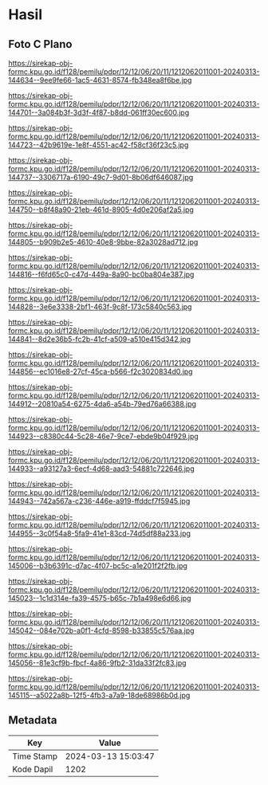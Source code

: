 # Hasil

## Foto C Plano

https://sirekap-obj-formc.kpu.go.id/f128/pemilu/pdpr/12/12/06/20/11/1212062011001-20240313-144634--9ee9fe66-1ac5-4631-8574-fb348ea8f6be.jpg

https://sirekap-obj-formc.kpu.go.id/f128/pemilu/pdpr/12/12/06/20/11/1212062011001-20240313-144701--3a084b3f-3d3f-4f87-b8dd-061ff30ec600.jpg

https://sirekap-obj-formc.kpu.go.id/f128/pemilu/pdpr/12/12/06/20/11/1212062011001-20240313-144723--42b9619e-1e8f-4551-ac42-f58cf36f23c5.jpg

https://sirekap-obj-formc.kpu.go.id/f128/pemilu/pdpr/12/12/06/20/11/1212062011001-20240313-144737--3306717a-6190-49c7-9d01-8b06df646087.jpg

https://sirekap-obj-formc.kpu.go.id/f128/pemilu/pdpr/12/12/06/20/11/1212062011001-20240313-144750--b8f48a90-21eb-461d-8905-4d0e206af2a5.jpg

https://sirekap-obj-formc.kpu.go.id/f128/pemilu/pdpr/12/12/06/20/11/1212062011001-20240313-144805--b909b2e5-4610-40e8-9bbe-82a3028ad712.jpg

https://sirekap-obj-formc.kpu.go.id/f128/pemilu/pdpr/12/12/06/20/11/1212062011001-20240313-144816--f6fd65c0-c47d-449a-8a90-bc0ba804e387.jpg

https://sirekap-obj-formc.kpu.go.id/f128/pemilu/pdpr/12/12/06/20/11/1212062011001-20240313-144828--3e6e3338-2bf1-463f-9c8f-173c5840c563.jpg

https://sirekap-obj-formc.kpu.go.id/f128/pemilu/pdpr/12/12/06/20/11/1212062011001-20240313-144841--8d2e36b5-fc2b-41cf-a509-a510e415d342.jpg

https://sirekap-obj-formc.kpu.go.id/f128/pemilu/pdpr/12/12/06/20/11/1212062011001-20240313-144856--ec1016e8-27cf-45ca-b566-f2c3020834d0.jpg

https://sirekap-obj-formc.kpu.go.id/f128/pemilu/pdpr/12/12/06/20/11/1212062011001-20240313-144912--20810a54-6275-4da6-a54b-79ed76a66388.jpg

https://sirekap-obj-formc.kpu.go.id/f128/pemilu/pdpr/12/12/06/20/11/1212062011001-20240313-144923--c8380c44-5c28-46e7-9ce7-ebde9b04f929.jpg

https://sirekap-obj-formc.kpu.go.id/f128/pemilu/pdpr/12/12/06/20/11/1212062011001-20240313-144933--a93127a3-6ecf-4d68-aad3-54881c722646.jpg

https://sirekap-obj-formc.kpu.go.id/f128/pemilu/pdpr/12/12/06/20/11/1212062011001-20240313-144943--742a567a-c236-446e-a919-ffddcf7f5945.jpg

https://sirekap-obj-formc.kpu.go.id/f128/pemilu/pdpr/12/12/06/20/11/1212062011001-20240313-144955--3c0f54a8-5fa9-41e1-83cd-74d5df88a233.jpg

https://sirekap-obj-formc.kpu.go.id/f128/pemilu/pdpr/12/12/06/20/11/1212062011001-20240313-145006--b3b6391c-d7ac-4f07-bc5c-a1e201f2f2fb.jpg

https://sirekap-obj-formc.kpu.go.id/f128/pemilu/pdpr/12/12/06/20/11/1212062011001-20240313-145023--1c1d314e-fa39-4575-b65c-7b1a498e6d66.jpg

https://sirekap-obj-formc.kpu.go.id/f128/pemilu/pdpr/12/12/06/20/11/1212062011001-20240313-145042--084e702b-a0f1-4cfd-8598-b33855c576aa.jpg

https://sirekap-obj-formc.kpu.go.id/f128/pemilu/pdpr/12/12/06/20/11/1212062011001-20240313-145056--81e3cf9b-fbcf-4a86-9fb2-31da33f2fc83.jpg

https://sirekap-obj-formc.kpu.go.id/f128/pemilu/pdpr/12/12/06/20/11/1212062011001-20240313-145115--a5022a8b-12f5-4fb3-a7a9-18de68986b0d.jpg


## Metadata

| Key        | Value               |
| ---------- | ------------------- |
| Time Stamp | 2024-03-13 15:03:47 |
| Kode Dapil | 1202                |



